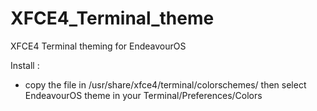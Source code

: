# XFCE4_Terminal_theme
XFCE4 Terminal theming for EndeavourOS

Install :

- copy the file in /usr/share/xfce4/terminal/colorschemes/ then
select EndeavourOS theme in your Terminal/Preferences/Colors  
